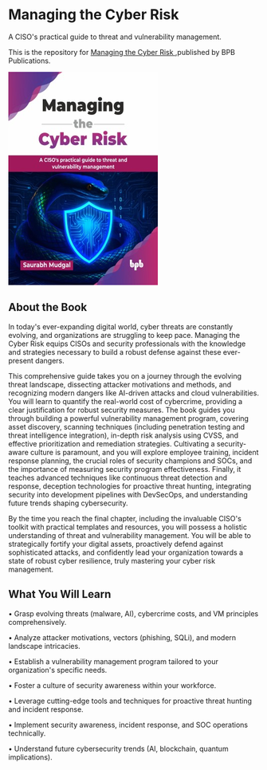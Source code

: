 # Managing the Cyber Risk

A CISO's practical guide to threat and vulnerability management.

This is the repository for [Managing the Cyber Risk
](https://bpbonline.com/products/managing-the-cyber-risk?variant=44633686212808),published by BPB Publications.

<img src="9789365892918.jpg">

## About the Book
In today's ever-expanding digital world, cyber threats are constantly evolving, and organizations are struggling to keep pace. Managing the Cyber Risk equips CISOs and security professionals with the knowledge and strategies necessary to build a robust defense against these ever-present dangers.

This comprehensive guide takes you on a journey through the evolving threat landscape, dissecting attacker motivations and methods, and recognizing modern dangers like AI-driven attacks and cloud vulnerabilities. You will learn to quantify the real-world cost of cybercrime, providing a clear justification for robust security measures. The book guides you through building a powerful vulnerability management program, covering asset discovery, scanning techniques (including penetration testing and threat intelligence integration), in-depth risk analysis using CVSS, and effective prioritization and remediation strategies. Cultivating a security-aware culture is paramount, and you will explore employee training, incident response planning, the crucial roles of security champions and SOCs, and the importance of measuring security program effectiveness. Finally, it teaches advanced techniques like continuous threat detection and response, deception technologies for proactive threat hunting, integrating security into development pipelines with DevSecOps, and understanding future trends shaping cybersecurity.

By the time you reach the final chapter, including the invaluable CISO's toolkit with practical templates and resources, you will possess a holistic understanding of threat and vulnerability management. You will be able to strategically fortify your digital assets, proactively defend against sophisticated attacks, and confidently lead your organization towards a state of robust cyber resilience, truly mastering your cyber risk management.

## What You Will Learn
• Grasp evolving threats (malware, AI), cybercrime costs, and VM principles comprehensively.

• Analyze attacker motivations, vectors (phishing, SQLi), and modern landscape intricacies.

• Establish a vulnerability management program tailored to your organization's specific needs.

• Foster a culture of security awareness within your workforce.

• Leverage cutting-edge tools and techniques for proactive threat hunting and incident response.

• Implement security awareness, incident response, and SOC operations technically.

• Understand future cybersecurity trends (AI, blockchain, quantum implications).
